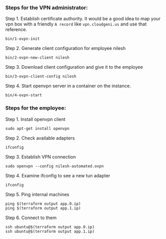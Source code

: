 ### Steps for the VPN administrator:

Step 1. Establish certificate authority. It would be a good idea to map your vpn box with a friendly `A record` like `vpn.cloudgeni.us` and use that reference.

    bin/1-ovpn-init

Step 2. Generate client configuration for employee nilesh

    bin/2-ovpn-new-client nilesh

Step 3. Download client configuration and give it to the employee

    bin/3-ovpn-client-config nilesh

Step 4. Start openvpn server in a container on the instance.

    bin/4-ovpn-start

### Steps for the employee:

Step 1. Install openvpn client

    sudo apt-get install openvpn

Step 2. Check available adapters

    ifconfig

Step 3. Establish VPN connection

    sudo openvpn --config nilesh-automated.ovpn

Step 4. Examine ifconfig to see a new tun adapter

    ifconfig

Step 5. Ping internal machines

    ping $(terraform output app.0.ip)
    ping $(terraform output app.1.ip)

Step 6. Connect to them

    ssh ubuntu@$(terraform output app.0.ip)
    ssh ubuntu@$(terraform output app.1.ip)
